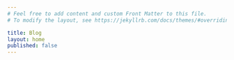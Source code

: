 ```yaml
---
# Feel free to add content and custom Front Matter to this file.
# To modify the layout, see https://jekyllrb.com/docs/themes/#overriding-theme-defaults

title: Blog
layout: home
published: false
---
```


<!-- [publications](/pubs/) -->